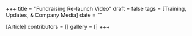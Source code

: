 +++
title = "Fundraising Re-launch Video"
draft = false
tags = [Training, Updates, & Company Media]
date = ""

[Article]
contributors = []
gallery = []
+++